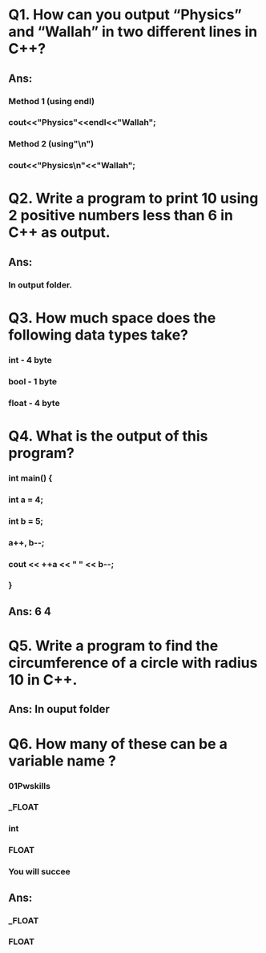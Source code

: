 # Q1. How can you output “Physics” and “Wallah” in two different lines in C++?
## Ans:    
### Method 1 (using endl)
### cout<<"Physics"<<endl<<"Wallah";
### Method 2 (using"\n")
### cout<<"Physics\n"<<"Wallah";

#  Q2. Write a program to print 10 using 2 positive numbers less than 6 in C++ as output.
## Ans:
### In output folder.

 # Q3. How much space does the following data types take?
### int - 4 byte
### bool - 1 byte
### float - 4 byte
#  Q4. What is the output of this program?
### int main() { 
### int a = 4; 
### int b = 5; 
### a++, b--; 
### cout << ++a << " " << b--; 
### }
## Ans: 6 4
#  Q5. Write a program to find the circumference of a circle with radius 10 in C++.
## Ans: In ouput folder
# Q6. How many of these can be a variable name ?
### 01Pwskills
### _FLOAT
### int
### FLOAT
### You will succee
## Ans:
### _FLOAT
### FLOAT



